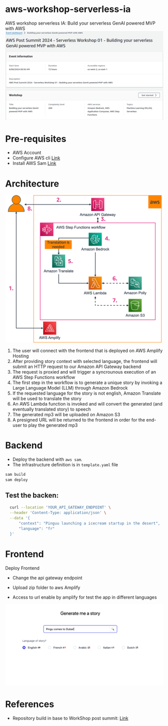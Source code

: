 # aws-workshop-serverless-ia
AWS workshop serverless IA: Build your serverless GenAI powered MVP with AWS
![image](docs/0.png)


# Pre-requisites

- AWS Account
- Configure AWS cli [Link](https://gist.github.com/olcortesb/a471797eb1d45c54ad51d920b78aa664)
- Install AWS Sam [Link](https://docs.aws.amazon.com/serverless-application-model/latest/developerguide/install-sam-cli.html)

# Architecture

![image](docs/3.png)

1. The user will connect with the frontend that is deployed on AWS Amplify Hosting
2. After providing story context with selected language, the frontend will submit an HTTP request to our Amazon API Gateway backend
3. The request is proxied and will trigger a syncrounous execution of an AWS Step Functions workflow
4. The first step in the workflow is to generate a unique story by invoking a Large Language Model (LLM) through Amazon Bedrock
5. If the requested language for the story is not english, Amazon Translate will be used to translate the story
6. An AWS Lambda function is invoked and will convert the generated (and eventually translated story) to speech
7. The generated mp3 will be uploaded on Amazon S3
8. A presigned URL  will be returned to the frontend in order for the end-user to play the generated mp3


# Backend

- Deploy the backend with `aws sam`.
- The infrastructure definition is in `template.yaml` file


```bash
sam build
sam deploy
```

## Test the backen:

```bash
  curl --location 'YOUR_API_GATEWAY_ENDPOINT' \
  --header 'Content-Type: application/json' \
  --data '{
      "context": "Pinguu launching a icecream startup in the desert",
      "language": "fr"
  }'

```

# Frontend

Deploy Frontend

- Change the api gateway endpoint

- Upload zip folder to  aws Amplify

- Access to url enable by amplify for test the app in different languages

![image](docs/1.png)



# References
- Repository build in base to WorkShop post summit: [Link](https://aws-experience.com/emea/iberia/e/e9354/post-aws-summit-madrid-workshops---serverless-track)